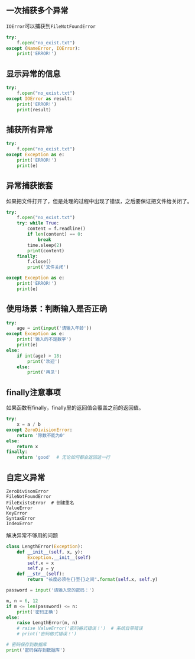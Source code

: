 ## **一次捕获多个异常**

`IOError`可以捕获到`FileNotFoundError`

```python
try:
    f.open("no_exist.txt")
except (NameError, IOError):
    print('ERROR!')
```

## 显示异常的信息

```python
try:
    f.open("no_exist.txt")
except IOError as result:
    print('ERROR!')
    print(result)
```
## **捕获所有异常**

```python
try:
    f.open("no_exist.txt")
except Exception as e:
    print('ERROR!')
    print(e)
```
## **异常捕获嵌套**

如果把文件打开了，但是处理的过程中出现了错误，之后要保证把文件给关闭了。

```python
try:
    f.open("no_exist.txt")
    try: while True:
        content = f.readline()
        if len(content) == 0:
            break
        time.sleep(2)
        print(content)
    finally:
        f.close()
        print('文件关闭')

except Exception as e:
    print('ERROR!')
    print(e)
```

## 使用场景：判断输入是否正确

```python
try:
    age = int(input('请输入年龄'))
except Exception as e:
    print('输入的不是数字')
    print(e)
else:
    if int(age) > 18:
        print('欢迎')
    else:
        print('再见')
```

## finally注意事项

如果函数有finally，finally里的返回值会覆盖之前的返回值。

```python
try:
    x = a / b
except ZeroDivisionError:
    return '除数不能为0'
else:
    return x
finally:
    return 'good'  # 无论如何都会返回这一行
```

## 自定义异常

```
ZeroDivisonError
FileNotFoundError
FileExistsError  # 创建重名
ValueError
KeyError
SyntaxError
IndexError

```

解决异常不够用的问题

```python
class LengthError(Exception):
    def __init__(self, x, y):
        Exception.__init__(self)
        self.x = x
        self.y = y
    def __str__(self):
        return "长度必须在{}至{}之间".format(self.x, self.y)

password = input('请输入您的密码：')

m, n = 6, 12
if m <= len(password) <= n:
    print('密码正确')
else:
    raise LengthError(m, n)
    # raise ValueError('密码格式错误！')  # 系统自带错误
    # print('密码格式错误！')

# 密码保存到数据库    
print('密码保存到数据库')
```



